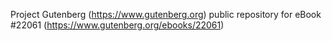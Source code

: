 Project Gutenberg (https://www.gutenberg.org) public repository for eBook #22061 (https://www.gutenberg.org/ebooks/22061)
